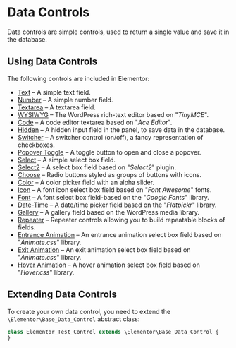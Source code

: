 # Data Controls

<Badge type="tip" vertical="top" text="Elementor Core" /> <Badge type="warning" vertical="top" text="Basic" />

Data controls are simple controls, used to return a single value and save it in the database.

## Using Data Controls

The following controls are included in Elementor:

* [Text](./classes/control-text) – A simple text field.
* [Number](./classes/control-number) – A simple number field.
* [Textarea](./classes/control-textarea) – A textarea field.
* [WYSIWYG](./classes/control-wysiwyg) – The WordPress rich-text editor based on "*TinyMCE*".
* [Code](./classes/control-code) – A code editor textarea based on "*Ace Editor*".
* [Hidden](./classes/control-hidden) – A hidden input field in the panel, to save data in the database.
* [Switcher](./classes/control-switcher) – A switcher control (on/off), a fancy representation of checkboxes.
* [Popover Toggle](./classes/control-popover-toggle) – A toggle button to open and close a popover.
* [Select](./classes/control-select) – A simple select box field.
* [Select2](./classes/control-select2) – A select box field based on "*Select2*" plugin.
* [Choose](./classes/control-choose) – Radio buttons styled as groups of buttons with icons.
* [Color](./classes/control-color) – A color picker field with an alpha slider.
* [Icon](./classes/control-icon) – A font icon select box field based on "*Font Awesome*" fonts.
* [Font](./classes/control-font) – A font select box field-based on the "*Google Fonts*" library.
* [Date-Time](./classes/control-date-time) – A date/time picker field based on the "*Flatpickr*" library.
* [Gallery](./classes/control-gallery) – A gallery field based on the WordPress media library.
* [Repeater](./classes/control-repeater) – Repeater controls allowing you to build repeatable blocks of fields.
* [Entrance Animation](./classes/control-animation) – An entrance animation select box field based on "*Animate.css*" library.
* [Exit Animation](./classes/control-exit-animation) – An exit animation select box field based on "*Animate.css*" library.
* [Hover Animation](./classes/control-hover-animation) – A hover animation select box field based on "*Hover.css*" library.

## Extending Data Controls

To create your own data control, you need to extend the `\Elementor\Base_Data_Control` abstract class:

```php {1}
class Elementor_Test_Control extends \Elementor\Base_Data_Control {
}
```
